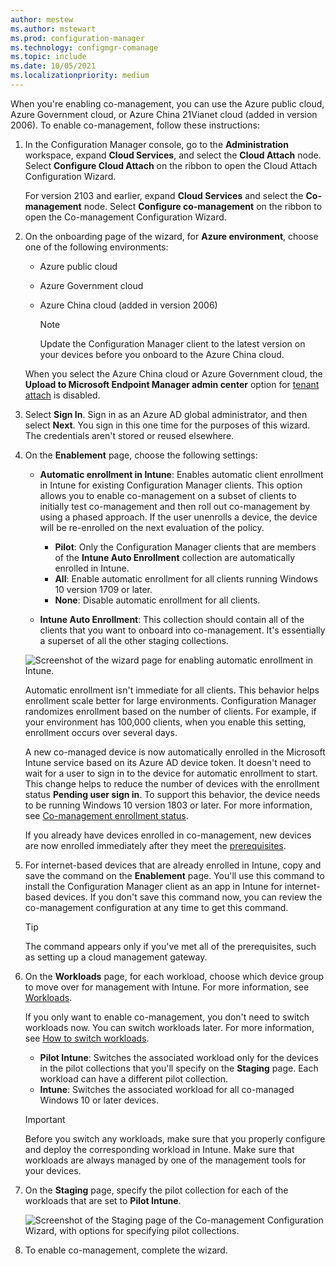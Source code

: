 ```yaml
---
author: mestew
ms.author: mstewart
ms.prod: configuration-manager
ms.technology: configmgr-comanage
ms.topic: include
ms.date: 10/05/2021
ms.localizationpriority: medium
---
```

<!--3555750 FKA 1357954 -- This file is shared by comanage/how-to-enable.md, tutorial-co-manage-clients.md, and tutorial-co-manage-new-devices.md. Don't apply H2/H3 in this include file since they are context driven by article-->

When you're enabling co-management, you can use the Azure public cloud, Azure Government cloud, or Azure China 21Vianet cloud (added in version 2006). To enable co-management, follow these instructions:

1. In the Configuration Manager console, go to the **Administration** workspace, expand **Cloud Services**, and select the **Cloud Attach** node. Select **Configure Cloud Attach** on the ribbon to open the Cloud Attach Configuration Wizard.
  
   For version 2103 and earlier, expand **Cloud Services** and select the **Co-management** node. Select **Configure co-management** on the ribbon to open the Co-management Configuration Wizard.

1. On the onboarding page of the wizard, for **Azure environment**, choose one of the following environments:

   - Azure public cloud
   - Azure Government cloud<!--4075452-->
   - Azure China cloud (added in version 2006)<!--7133238-->
     
     > [!NOTE]
     > Update the Configuration Manager client to the latest version on your devices before you onboard to the Azure China cloud. <!--7630213--> 

   When you select the Azure China cloud or Azure Government cloud, the **Upload to Microsoft Endpoint Manager admin center** option for [tenant attach](../../tenant-attach/device-sync-actions.md) is disabled.

1. Select **Sign In**. Sign in as an Azure AD global administrator, and then select **Next**. You sign in this one time for the purposes of this wizard. The credentials aren't stored or reused elsewhere.

1. On the **Enablement** page, choose the following settings:

   - **Automatic enrollment in Intune**: Enables automatic client enrollment in Intune for existing Configuration Manager clients. This option allows you to enable co-management on a subset of clients to initially test co-management and then roll out co-management by using a phased approach. If the user unenrolls a device, the device will be re-enrolled on the next evaluation of the policy. <!--3330596-->

      - **Pilot**: Only the Configuration Manager clients that are members of the **Intune Auto Enrollment** collection are automatically enrolled in Intune.
      - **All**: Enable automatic enrollment for all clients running Windows 10 version 1709 or later.
      - **None**: Disable automatic enrollment for all clients.


   - **Intune Auto Enrollment**: This collection should contain all of the clients that you want to onboard into co-management. It's essentially a superset of all the other staging collections.

   ![Screenshot of the wizard page for enabling automatic enrollment in Intune.](../media/3555750-co-management-onboarding-enablement.png)
      
   Automatic enrollment isn't immediate for all clients. This behavior helps enrollment scale better for large environments. Configuration Manager randomizes enrollment based on the number of clients. For example, if your environment has 100,000 clients, when you enable this setting, enrollment occurs over several days.<!--1358003-->

   A new co-managed device is now automatically enrolled in the Microsoft Intune service based on its Azure AD device token. It doesn't need to wait for a user to sign in to the device for automatic enrollment to start. This change helps to reduce the number of devices with the enrollment status **Pending user sign in**.<!-- 4454491 --> To support this behavior, the device needs to be running Windows 10 version 1803 or later. For more information, see [Co-management enrollment status](../how-to-monitor.md#co-management-enrollment-status).
   
   If you already have devices enrolled in co-management, new devices are now enrolled immediately after they meet the [prerequisites](../overview.md#prerequisites).<!--4321130-->

1. For internet-based devices that are already enrolled in Intune, copy and save the command on the **Enablement** page. You'll use this command to install the Configuration Manager client as an app in Intune for internet-based devices. If you don't save this command now, you can review the co-management configuration at any time to get this command.

    > [!TIP]
    > The command appears only if you've met all of the prerequisites, such as setting up a cloud management gateway.<!-- MEMDocs#635 -->

1. On the **Workloads** page, for each workload, choose which device group to move over for management with Intune. For more information, see [Workloads](../workloads.md). 

   If you only want to enable co-management, you don't need to switch workloads now. You can switch workloads later. For more information, see [How to switch workloads](../how-to-switch-workloads.md).  

    - **Pilot Intune**: Switches the associated workload only for the devices in the pilot collections that you'll specify on the **Staging** page. Each workload can have a different pilot collection.
    - **Intune**: Switches the associated workload for all co-managed Windows 10 or later devices.  

   > [!Important]
   > Before you switch any workloads, make sure that you properly configure and deploy the corresponding workload in Intune. Make sure that workloads are always managed by one of the management tools for your devices.  

1. On the **Staging** page, specify the pilot collection for each of the workloads that are set to **Pilot Intune**.

   ![Screenshot of the Staging page of the Co-management Configuration Wizard, with options for specifying pilot collections.](../media/3555750-co-management-onboarding-staging.png)

1. To enable co-management, complete the wizard.
